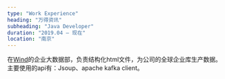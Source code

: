 ```yaml
---
type: "Work Experience"
heading: "万得资讯"
subheading: "Java Developer"
duration: "2019.04 – 现在"
location: "南京"
---
```


在<a href="https://www.wind.com.cn" target="_blank">Wind</a>的企业大数据部，负责结构化html文件，为公司的全球企业库生产数据。主要使用的api有：Jsoup、apache kafka client。